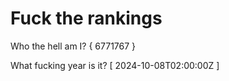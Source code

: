# Fuck the rankings

Who the hell am I?
{ 6771767 }

What fucking year is it?
[ 2024-10-08T02:00:00Z ]
